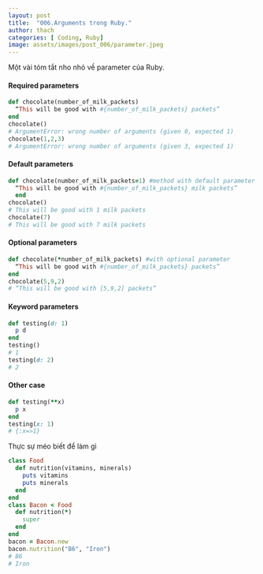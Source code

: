 ```yaml
---
layout: post
title:  "006.Arguments trong Ruby."
author: thach
categories: [ Coding, Ruby]
image: assets/images/post_006/parameter.jpeg
---
```

Một vài tóm tắt nho nhỏ về parameter của Ruby.

#### Required parameters
```ruby
def chocolate(number_of_milk_packets)
  “This will be good with #{number_of_milk_packets} packets”
end
chocolate()
# ArgumentError: wrong number of arguments (given 0, expected 1)
chocolate(1,2,3)
# ArgumentError: wrong number of arguments (given 3, expected 1)
```
#### Default parameters
```ruby
def chocolate(number_of_milk_packets=1) #method with default parameter
  “This will be good with #{number_of_milk_packets} milk packets”
  end
chocolate()
# This will be good with 1 milk packets
chocolate(7)
# This will be good with 7 milk packets
```
#### Optional parameters
```ruby
def chocolate(*number_of_milk_packets) #with optional parameter
  “This will be good with #{number_of_milk_packets} packets”
end
chocolate(5,9,2)
# “This will be good with [5,9,2] packets”
```
#### Keyword parameters
```ruby
def testing(d: 1)
  p d
end
testing()
# 1
testing(d: 2)
# 2
```
#### Other case
```Ruby
def testing(**x)
  p x
end
testing(x: 1)
# {:x=>1}
```
Thực sự méo biết để làm gì
```ruby
class Food
  def nutrition(vitamins, minerals)
    puts vitamins
    puts minerals
  end
end
class Bacon < Food
  def nutrition(*)
    super
  end
end
bacon = Bacon.new
bacon.nutrition("B6", "Iron")
# B6
# Iron
```
